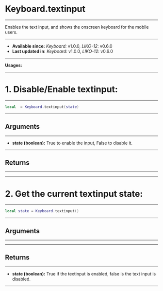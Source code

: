# Keyboard.textinput
---

Enables the text input, and shows the onscreen keyboard for the mobile users.

---

* **Available since:** _Keyboard:_ v1.0.0, _LIKO-12_: v0.6.0
* **Last updated in:** _Keyboard:_ v1.0.0, _LIKO-12_: v0.6.0

---

**Usages:**

---

# 1. Disable/Enable textinput:
---

```lua
local  = Keyboard.textinput(state)
```


---
## Arguments
---

* **state (boolean):** True to enable the input, False to disable it.


---
## Returns
---


---

# 2. Get the current textinput state:
---

```lua
local state = Keyboard.textinput()
```


---
## Arguments
---



---
## Returns
---

* **state (boolean):** True if the textinput is enabled, false is the text input is disabled.

---